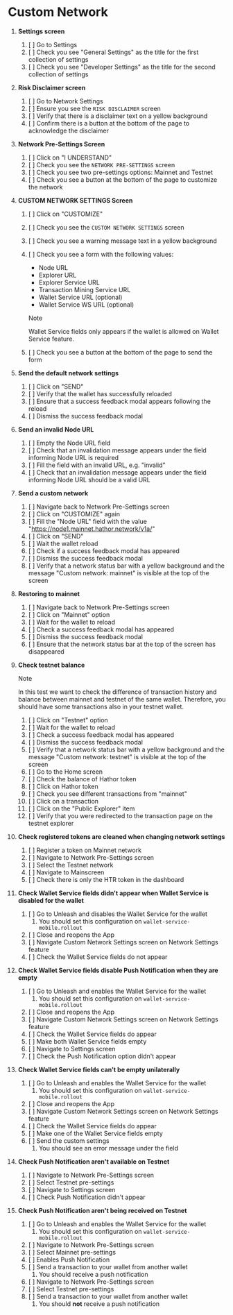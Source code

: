 # Custom Network

1. **Settings screen**
    1. [ ] Go to Settings
    1. [ ] Check you see "General Settings" as the title for the first collection of settings
    1. [ ] Check you see "Developer Settings" as the title for the second collection of settings

1. **Risk Disclaimer screen**
    1. [ ] Go to Network Settings
    1. [ ] Ensure you see the `RISK DISCLAIMER` screen
    1. [ ] Verify that there is a disclaimer text on a yellow background
    1. [ ] Confirm there is a button at the bottom of the page to acknowledge the disclaimer

1. **Network Pre-Settings Screen**
    1. [ ] Click on "I UNDERSTAND"
    1. [ ] Check you see the `NETWORK PRE-SETTINGS` screen
    1. [ ] Check you see two pre-settings options: Mainnet and Testnet
    1. [ ] Check you see a button at the bottom of the page to customize the network

1. **CUSTOM NETWORK SETTINGS Screen**
    1. [ ] Click on "CUSTOMIZE"
    1. [ ] Check you see the `CUSTOM NETWORK SETTINGS` screen
    1. [ ] Check you see a warning message text in a yellow background
    1. [ ] Check you see a form with the following values:
        - Node URL
        - Explorer URL
        - Explorer Service URL
        - Transaction Mining Service URL
        - Wallet Service URL (optional)
        - Wallet Service WS URL (optional)

        >[!NOTE]
        >Wallet Service fields only appears if the wallet is allowed on Wallet Service feature.

    1. [ ] Check you see a button at the bottom of the page to send the form

1. **Send the default network settings**
    1. [ ] Click on "SEND"
    1. [ ] Verify that the wallet has successfully reloaded
    1. [ ] Ensure that a success feedback modal appears following the reload
    1. [ ] Dismiss the success feedback modal

1. **Send an invalid Node URL**
    1. [ ] Empty the Node URL field
    1. [ ] Check that an invalidation message appears under the field informing Node URL is required
    1. [ ] Fill the field with an invalid URL, e.g. "invalid"
    1. [ ] Check that an invalidation message appears under the field informing Node URL should be a valid URL

1. **Send a custom network**
    1. [ ] Navigate back to Network Pre-Settings screen
    1. [ ] Click on "CUSTOMIZE" again
    1. [ ] Fill the "Node URL" field with the value "https://node1.mainnet.hathor.network/v1a/"
    1. [ ] Click on "SEND"
    1. [ ] Wait the wallet reload
    1. [ ] Check if a success feedback modal has appeared
    1. [ ] Dismiss the success feedback modal
    1. [ ] Verify that a network status bar with a yellow background and the message "Custom network: mainnet" is visible at the top of the screen

1. **Restoring to mainnet**
    1. [ ] Navigate back to Network Pre-Settings screen
    1. [ ] Click on "Mainnet" option
    1. [ ] Wait for the wallet to reload
    1. [ ] Check a success feedback modal has appeared
    1. [ ] Dismiss the success feedback modal
    1. [ ] Ensure that the network status bar at the top of the screen has disappeared

1. **Check testnet balance**

    >[!NOTE]
    >In this test we want to check the difference of transaction history and balance between mainnet and testnet of the same wallet. Therefore, you should have some transactions also in your testnet wallet.

    1. [ ] Click on "Testnet" option
    1. [ ] Wait for the wallet to reload
    1. [ ] Check a success feedback modal has appeared
    1. [ ] Dismiss the success feedback modal
    1. [ ] Verify that a network status bar with a yellow background and the message "Custom network: testnet" is visible at the top of the screen
    1. [ ] Go to the Home screen
    1. [ ] Check the balance of Hathor token
    1. [ ] Click on Hathor token
    1. [ ] Check you see different transactions from "mainnet"
    1. [ ] Click on a transaction
    1. [ ] Click on the "Public Explorer" item
    1. [ ] Verify that you were redirected to the transaction page on the testnet explorer

1. **Check registered tokens are cleaned when changing network settings**
    1. [ ] Register a token on Mainnet network
    1. [ ] Navigate to Network Pre-Settings screen
    1. [ ] Select the Testnet network
    1. [ ] Navigate to Mainscreen
    1. [ ] Check there is only the HTR token in the dashboard

1. **Check Wallet Service fields didn't appear when Wallet Service is disabled for the wallet**
    1. [ ] Go to Unleash and disables the Wallet Service for the wallet
        1. You should set this configuration on `wallet-service-mobile.rollout`
    1. [ ] Close and reopens the App
    1. [ ] Navigate Custom Network Settings screen on Network Settings feature
    1. [ ] Check the Wallet Service fields do not appear

1. **Check Wallet Service fields disable Push Notification when they are empty**
    1. [ ] Go to Unleash and enables the Wallet Service for the wallet
        1. You should set this configuration on `wallet-service-mobile.rollout`
    1. [ ] Close and reopens the App
    1. [ ] Navigate Custom Network Settings screen on Network Settings feature
    1. [ ] Check the Wallet Service fields do appear
    1. [ ] Make both Wallet Service fields empty
    1. [ ] Navigate to Settings screen
    1. [ ] Check the Push Notification option didn't appear

1. **Check Wallet Service fields can't be empty unilaterally**
    1. [ ] Go to Unleash and enables the Wallet Service for the wallet
        1. You should set this configuration on `wallet-service-mobile.rollout`
    1. [ ] Close and reopens the App
    1. [ ] Navigate Custom Network Settings screen on Network Settings feature
    1. [ ] Check the Wallet Service fields do appear
    1. [ ] Make one of the Wallet Service fields empty
    1. [ ] Send the custom settings
        1. You should see an error message under the field

1. **Check Push Notification aren't available on Testnet**
    1. [ ] Navigate to Network Pre-Settings screen
    1. [ ] Select Testnet pre-settings
    1. [ ] Navigate to Settings screen
    1. [ ] Check Push Notification didn't appear

1. **Check Push Notification aren't being received on Testnet**
    1. [ ] Go to Unleash and enables the Wallet Service for the wallet
        1. You should set this configuration on `wallet-service-mobile.rollout`
    1. [ ] Navigate to Network Pre-Settings screen
    1. [ ] Select Mainnet pre-settings
    1. [ ] Enables Push Notification
    1. [ ] Send a transaction to your wallet from another wallet
        1. You should receive a push notification
    1. [ ] Navigate to Network Pre-Settings screen
    1. [ ] Select Testnet pre-settings
    1. [ ] Send a transaction to your wallet from another wallet
        1. You should **not** receive a push notification
